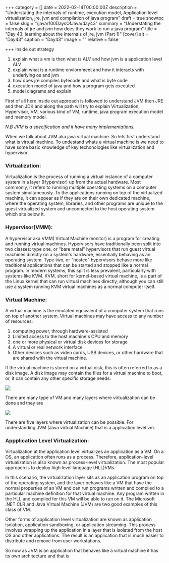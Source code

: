 +++
category = []
date = 2022-02-14T00:00:00Z
description = "Understating the internals of runtime, execution model, Application level virtualization, jre, jvm and compilation of java program"
draft = true
showtoc = false
slug = "/java/100DaysOfJava/day43"
summary = "Understating the internals of jre and jvm how does they work to run a java program"
title = "Day 43: learning about the internals of jre, jvm (Part 1)"
[cover]
alt = "Day43"
caption = "Day43"
image = ""
relative = false

+++
Inside out strategy

1. explain what a vm is then what is ALV and how jvm is a application level ALV
2. explain what is a runtime enviornment and how it interacts with underlying os and jvm
3. how does jre compiles bytecode and what is byte code
4. execution model of java and how a program gets executed
5. model diagrams and explain

First of all here inside out approach is followed to understand JVM then JRE and then JDK and along the path will try to explain Virtualization, Hypervisor, VM, various kind of VM, runtime, java program execution model and memory model.

*N.B JVM is a specification and it have many implementations.*

When we talk about JVM aka java virtual machine. So lets first understand what is virtual machine. To undestand whats a virtual machine is we need to have some basic knowledge of key techonologies like virtualization and hypervisor.

### Virtualization:

Virtualization is the process of running a virtual instance of a computer system in a layer (Hypervisor) up from the actual hardware. Most commonly, it refers to running multiple operating systems on a computer system simultaneously. To the applications running on top of the virtualized machine, it can appear as if they are on their own dedicated machine, where the operating system, libraries, and other programs are unique to the guest virtualized system and unconnected to the host operating system which sits below it.

### Hypervisor(VMM):

A hypervisor aka VMM( Virtual Machine monitor) is a program for creating and running virtual machines. Hypervisors have traditionally been split into two classes: type one, or "bare metal" hypervisors that run guest virtual machines directly on a system's hardware, essentially behaving as an operating system. Type two, or "hosted" hypervisors behave more like traditional applications that can be started and stopped like a normal program. In modern systems, this split is less prevalent, particularly with systems like KVM. KVM, short for kernel-based virtual machine, is a part of the Linux kernel that can run virtual machines directly, although you can still use a system running KVM virtual machines as a normal computer itself.

### Virtual Machine:

A virtual machine is the emulated equivalent of a computer system that runs on top of another system. Virtual machines may have access to any number of resources:

1. computing power, through hardware-assisted
2. Limited access to the host machine's CPU and memory
3. one or more physical or virtual disk devices for storage
4. A virtual or real network interface
5. Other devices such as video cards, USB devices, or other hardware that are shared with the virtual machine.

If the virtual machine is stored on a virtual disk, this is often referred to as a disk image. A disk image may contain the files for a virtual machine to boot, or, it can contain any other specific storage needs.

![](https://img.brainkart.com/imagebk12/FTtnlOD.jpg)

There are many type of VM and many layers where virtualization can be done and they are

![](https://img.brainkart.com/imagebk12/oJDo3bd.jpg)

There are five layers where virtualization can be possible. For understanding JVM (Java virtual Machine) that is a application level vm.


### Appplication Level Virtualization:

Virtualization at the application level virtualizes an application as a VM. On a OS, an application often runs as a process. Therefore, application-level virtualization is also known as process-level virtualization. The most popular approach is to deploy high level language (HLL)VMs. 

In this scenario, the virtualization layer sits as an application program on top of the operating system, and the layer behaves like a VM that have the normal properties of an VM and can run programs written and compiled to a particular machine definition for that virtual machine. Any program written in the HLL and compiled for this VM will be able to run on it. The Microsoft .NET CLR and Java Virtual Machine (JVM) are two good examples of this class of VM.

Other forms of application level virtualization are known as application isolation, application sandboxing, or application streaming. This process involves wrapping up the application in a layer that is isolated from the host OS and other applications. The result is an application that is much easier to distribute and remove from user workstations.


So now as JVM is an application that behaves like a virtual machine it has its own architecture and that is